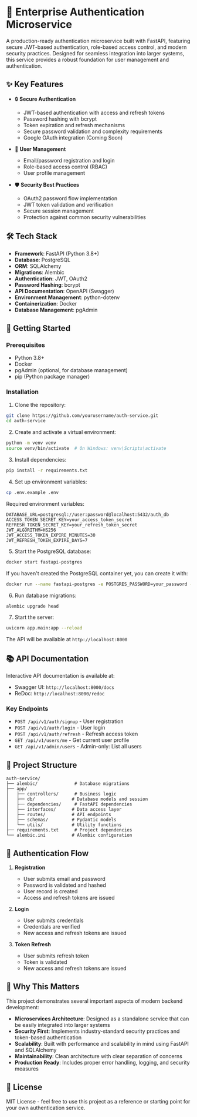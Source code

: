 # 🔐 Enterprise Authentication Microservice

A production-ready authentication microservice built with FastAPI, featuring secure JWT-based authentication, role-based access control, and modern security practices. Designed for seamless integration into larger systems, this service provides a robust foundation for user management and authentication.

## ✨ Key Features

- 🔒 **Secure Authentication**

  - JWT-based authentication with access and refresh tokens
  - Password hashing with bcrypt
  - Token expiration and refresh mechanisms
  - Secure password validation and complexity requirements
  - Google OAuth integration (Coming Soon)

- 👥 **User Management**

  - Email/password registration and login
  - Role-based access control (RBAC)
  - User profile management

- 🛡️ **Security Best Practices**
  - OAuth2 password flow implementation
  - JWT token validation and verification
  - Secure session management
  - Protection against common security vulnerabilities

## 🛠️ Tech Stack

- **Framework**: FastAPI (Python 3.8+)
- **Database**: PostgreSQL
- **ORM**: SQLAlchemy
- **Migrations**: Alembic
- **Authentication**: JWT, OAuth2
- **Password Hashing**: bcrypt
- **API Documentation**: OpenAPI (Swagger)
- **Environment Management**: python-dotenv
- **Containerization**: Docker
- **Database Management**: pgAdmin

## 🚀 Getting Started

### Prerequisites

- Python 3.8+
- Docker
- pgAdmin (optional, for database management)
- pip (Python package manager)

### Installation

1. Clone the repository:

```bash
git clone https://github.com/yourusername/auth-service.git
cd auth-service
```

2. Create and activate a virtual environment:

```bash
python -m venv venv
source venv/bin/activate  # On Windows: venv\Scripts\activate
```

3. Install dependencies:

```bash
pip install -r requirements.txt
```

4. Set up environment variables:

```bash
cp .env.example .env
```

Required environment variables:

```env
DATABASE_URL=postgresql://user:password@localhost:5432/auth_db
ACCESS_TOKEN_SECRET_KEY=your_access_token_secret
REFRESH_TOKEN_SECRET_KEY=your_refresh_token_secret
JWT_ALGORITHM=HS256
JWT_ACCESS_TOKEN_EXPIRE_MINUTES=30
JWT_REFRESH_TOKEN_EXPIRE_DAYS=7
```

5. Start the PostgreSQL database:

```bash
docker start fastapi-postgres
```

If you haven't created the PostgreSQL container yet, you can create it with:

```bash
docker run --name fastapi-postgres -e POSTGRES_PASSWORD=your_password -e POSTGRES_USER=your_user -e POSTGRES_DB=auth_db -p 5432:5432 -d postgres
```

6. Run database migrations:

```bash
alembic upgrade head
```

7. Start the server:

```bash
uvicorn app.main:app --reload
```

The API will be available at `http://localhost:8000`

## 📚 API Documentation

Interactive API documentation is available at:

- Swagger UI: `http://localhost:8000/docs`
- ReDoc: `http://localhost:8000/redoc`

### Key Endpoints

- `POST /api/v1/auth/signup` - User registration
- `POST /api/v1/auth/login` - User login
- `POST /api/v1/auth/refresh` - Refresh access token
- `GET /api/v1/users/me` - Get current user profile
- `GET /api/v1/admin/users` - Admin-only: List all users

## 📁 Project Structure

```
auth-service/
├── alembic/              # Database migrations
├── app/
│   ├── controllers/      # Business logic
│   ├── db/              # Database models and session
│   ├── dependencies/     # FastAPI dependencies
│   ├── interfaces/      # Data access layer
│   ├── routes/          # API endpoints
│   ├── schemas/         # Pydantic models
│   └── utils/           # Utility functions
├── requirements.txt      # Project dependencies
└── alembic.ini          # Alembic configuration
```

## 🔐 Authentication Flow

1. **Registration**

   - User submits email and password
   - Password is validated and hashed
   - User record is created
   - Access and refresh tokens are issued

2. **Login**

   - User submits credentials
   - Credentials are verified
   - New access and refresh tokens are issued

3. **Token Refresh**
   - User submits refresh token
   - Token is validated
   - New access and refresh tokens are issued

## 🎯 Why This Matters

This project demonstrates several important aspects of modern backend development:

- **Microservices Architecture**: Designed as a standalone service that can be easily integrated into larger systems
- **Security First**: Implements industry-standard security practices and token-based authentication
- **Scalability**: Built with performance and scalability in mind using FastAPI and SQLAlchemy
- **Maintainability**: Clean architecture with clear separation of concerns
- **Production Ready**: Includes proper error handling, logging, and security measures

## 📝 License

MIT License - feel free to use this project as a reference or starting point for your own authentication service.
